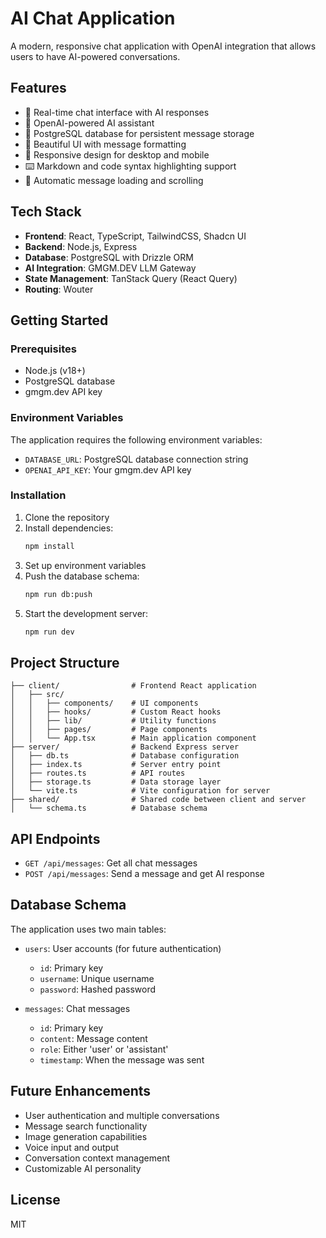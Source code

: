 # AI Chat Application

A modern, responsive chat application with OpenAI integration that allows users to have AI-powered conversations.

## Features

- 💬 Real-time chat interface with AI responses
- 🧠 OpenAI-powered AI assistant
- 💾 PostgreSQL database for persistent message storage
- 🎨 Beautiful UI with message formatting
- 📱 Responsive design for desktop and mobile
- ⌨️ Markdown and code syntax highlighting support
- 🔄 Automatic message loading and scrolling

## Tech Stack

- **Frontend**: React, TypeScript, TailwindCSS, Shadcn UI
- **Backend**: Node.js, Express
- **Database**: PostgreSQL with Drizzle ORM
- **AI Integration**: GMGM.DEV LLM Gateway
- **State Management**: TanStack Query (React Query)
- **Routing**: Wouter

## Getting Started

### Prerequisites

- Node.js (v18+)
- PostgreSQL database
- gmgm.dev API key

### Environment Variables

The application requires the following environment variables:

- `DATABASE_URL`: PostgreSQL database connection string
- `OPENAI_API_KEY`: Your gmgm.dev API key

### Installation

1. Clone the repository
2. Install dependencies:
   ```bash
   npm install
   ```
3. Set up environment variables
4. Push the database schema:
   ```bash
   npm run db:push
   ```
5. Start the development server:
   ```bash
   npm run dev
   ```

## Project Structure

```
├── client/                # Frontend React application
│   ├── src/
│   │   ├── components/    # UI components
│   │   ├── hooks/         # Custom React hooks
│   │   ├── lib/           # Utility functions
│   │   ├── pages/         # Page components
│   │   └── App.tsx        # Main application component
├── server/                # Backend Express server
│   ├── db.ts              # Database configuration
│   ├── index.ts           # Server entry point
│   ├── routes.ts          # API routes
│   ├── storage.ts         # Data storage layer
│   └── vite.ts            # Vite configuration for server
├── shared/                # Shared code between client and server
│   └── schema.ts          # Database schema
```

## API Endpoints

- `GET /api/messages`: Get all chat messages
- `POST /api/messages`: Send a message and get AI response

## Database Schema

The application uses two main tables:

- `users`: User accounts (for future authentication)
  - `id`: Primary key
  - `username`: Unique username
  - `password`: Hashed password

- `messages`: Chat messages
  - `id`: Primary key
  - `content`: Message content
  - `role`: Either 'user' or 'assistant'
  - `timestamp`: When the message was sent

## Future Enhancements

- User authentication and multiple conversations
- Message search functionality
- Image generation capabilities
- Voice input and output
- Conversation context management
- Customizable AI personality

## License

MIT
